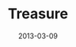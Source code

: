 ---
layout: message
category: message
series: "ROI"
title: "Treasure "
date: 2013-03-09
message_id: 771
---